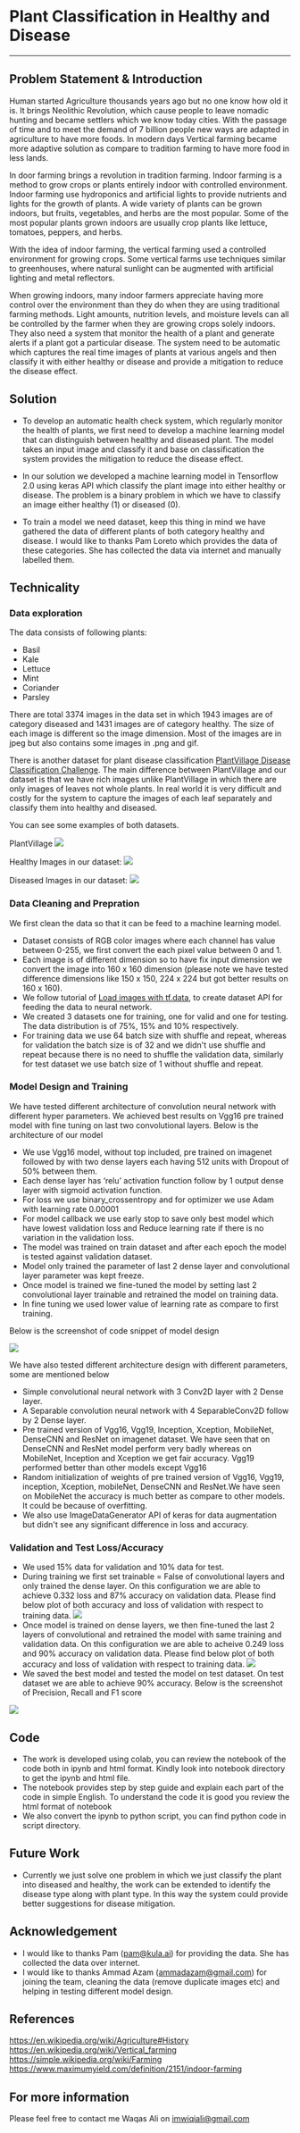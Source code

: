 # Plant Classification in Healthy and Disease

----

## Problem Statement & Introduction

Human started Agriculture thousands years ago but no one know how old it is. It brings Neolithic Revolution, which cause people to leave nomadic hunting and became settlers which we know today cities. With the passage of time and to meet the demand of 7 billion people new ways are adapted in agriculture to have more foods. In modern days Vertical farming became more adaptive solution as compare to tradition farming to have more food in less lands. 

In door farming brings a revolution in tradition farming. Indoor farming is a method to grow crops or plants entirely indoor with controlled environment. Indoor farming use hydroponics and artificial lights to provide nutrients and lights for the growth of plants. A wide variety of plants can be grown indoors, but fruits, vegetables, and herbs are the most popular. Some of the most popular plants grown indoors are usually crop plants like lettuce, tomatoes, peppers, and herbs.

With the idea of indoor farming, the vertical farming used a controlled environment for growing crops. Some vertical farms use techniques similar to greenhouses, where natural sunlight can be augmented with artificial lighting and metal reflectors.

When growing indoors, many indoor farmers appreciate having more control over the environment than they do when they are using traditional farming methods. Light amounts, nutrition levels, and moisture levels can all be controlled by the farmer when they are growing crops solely indoors. They also need a system that monitor the health of a plant and generate alerts if a plant got a particular disease. The system need to be automatic which captures the real time images of plants at various angels and then classify it with either healthy or disease and provide a mitigation to reduce the disease effect.



## Solution

- To develop an automatic health check system, which regularly monitor the health of plants, we first need to develop a machine learning model that can distinguish between healthy and diseased plant. The model takes an input image and classify it and base on classification the system provides the mitigation to reduce the disease effect. 

- In our solution we developed a machine learning model in Tensorflow 2.0 using keras API which classify the plant image into either healthy or disease. The problem is a binary problem in which we have to classify an image either healthy (1) or diseased (0).

- To train a model we need dataset, keep this thing in mind we have gathered the data of different plants of both category healthy and disease. I would like to thanks Pam Loreto which provides the data of these categories. She has collected the data via internet and manually labelled them.


## Technicality

### Data exploration

The data consists of following plants:

-   Basil
-   Kale
-   Lettuce
-   Mint
-   Coriander
-   Parsley

There are total 3374 images in the data set in which 1943 images are of category diseased and 1431 images are of category healthy. The size of each image is different so the image dimension. Most of the images are in jpeg but also contains some images in .png and gif.

There is another dataset for plant disease classification [PlantVillage Disease Classification Challenge](https://www.crowdai.org/challenges/plantvillage-disease-classification-challenge). The main difference between PlantVillage and our dataset is that we have rich images unlike PlantVillage in which there are only images of leaves not whole plants. In real world it is very difficult and costly for the system to capture the images of each leaf separately and classify them into healthy and diseased.  

You can see some examples of both datasets. 

PlantVillage
![](misc/plantvillage-min.png)

Healthy Images in our dataset:
![](misc/healthy_images.png)

Diseased Images in our dataset:
![](misc/disease_images.png)

### Data Cleaning and Prepration

We first clean the data so that it can be feed to a machine learning model. 

-   Dataset consists of RGB color images where each channel has value between 0-255, we first convert the each pixel value between 0 and 1. 
-   Each image is of different dimension so to have fix input dimension we convert the image into 160 x 160 dimension (please note we have tested difference dimensions like 150 x 150, 224 x 224 but got better results on 160 x 160).
-   We follow tutorial of [Load images with tf.data](https://www.tensorflow.org/alpha/tutorials/load_data/images#build_a_tfdatadataset), to create dataset API for feeding the data to neural network.
-   We created 3 datasets one for training, one for valid and one for testing. The data distribution is of 75%, 15% and 10% respectively.
-   For training data we use 64 batch size with shuffle and repeat, whereas for validation the batch size is of 32 and we didn't use shuffle and repeat because there is no need to shuffle the validation data, similarly for test dataset we use batch size of 1 without shuffle and repeat.
 

### Model Design and Training

We have tested different architecture of convolution neural network with different hyper parameters. We achieved best results on Vgg16 pre trained model with fine tuning on last two convolutional layers. Below is the architecture of our model

-   We use Vgg16 model, without top included, pre trained on imagenet followed by with two dense layers each having 512 units with Dropout of 50% between them.
-   Each dense layer has ‘relu’ activation function follow by 1 output dense layer with sigmoid activation function.
-   For loss we use binary_crossentropy and for optimizer we use Adam with learning rate 0.00001
-   For model callback we use early stop to save only best model which have lowest validation loss and Reduce learning rate if there is no variation in the validation loss.
-   The model was trained on train dataset and after each epoch the model is tested against validation dataset. 
-   Model only trained the parameter of last 2 dense layer and convolutional layer parameter was kept freeze.
-   Once model is trained we fine-tuned the model by setting last 2 convolutional layer trainable and retrained the model on training data. 
-   In fine tuning we used lower value of learning rate as compare to first training.


Below is the screenshot of code snippet of model design

![](misc/vgg16.png)

We have also tested different architecture design with different parameters, some are mentioned below

-   Simple convolutional neural network with 3 Conv2D layer with 2 Dense layer.
-   A Separable convolution neural network with 4 SeparableConv2D follow by 2 Dense layer.
-   Pre trained version of Vgg16, Vgg19, Inception, Xception, MobileNet, DenseCNN and ResNet on imagenet dataset. We have seen that on DenseCNN and ResNet model perform very badly whereas on MobileNet, Inception and Xception we get fair accuracy. Vgg19 performed better than other models except Vgg16
-   Random initialization of weights of pre trained version of Vgg16, Vgg19, inception, Xception, mobileNet, DenseCNN and ResNet.We have seen on MobileNet the accuracy is much better as compare to other models. It could be because of overfitting.
-   We also use ImageDataGenerator API of keras for data augmentation but didn't see any significant difference in loss and accuracy.


### Validation and Test Loss/Accuracy

- We used 15% data for validation and 10% data for test. 
- During training we first set trainable = False of convolutional layers and only trained the dense layer. On this configuration we are able to achieve 0.332 loss and 87% accuracy on validation data. Please find below plot of both accuracy and loss of validation with respect to training data.
![](misc/valid1.png)
- Once model is trained on dense layers, we then fine-tuned the last 2 layers of convolutional and retrained the model with same training and validation data. On this configuration we are able to acheive 0.249 loss and 90% accuracy on validation data. Please find below plot of both accuracy and loss of validation with respect to training data.
![](misc/valid2.png)
- We saved the best model and tested the model on test dataset. On test dataset we are able to achieve 90% accuracy. Below is the screenshot of Precision, Recall and F1 score

![](misc/test_report.png)

## Code
- The work is developed using colab, you can review the notebook of the code both in ipynb and html format. Kindly look into notebook directory to get the ipynb and html file.
- The notebook provides step by step guide and explain each part of the code in simple English. To understand the code it is good you review the html format of notebook
- We also convert the ipynb to python script, you can find python code in script directory.

## Future Work
- Currently we just solve one problem in which we just classify the plant into diseased and healthy, the work can be extended to identify the disease type along with plant type. In this way the system could provide better suggestions for disease mitigation.

## Acknowledgement

- I would like to thanks Pam (pam@kula.ai) for providing the data. She has collected the data over internet.
- I would like to thanks Ammad Azam (ammadazam@gmail.com) for joining the team, cleaning the data (remove duplicate images etc) and helping in testing different model design.

## References
https://en.wikipedia.org/wiki/Agriculture#History
https://en.wikipedia.org/wiki/Vertical_farming
https://simple.wikipedia.org/wiki/Farming
https://www.maximumyield.com/definition/2151/indoor-farming

## For more information

Please feel free to contact me Waqas Ali on imwiqiali@gmail.com
